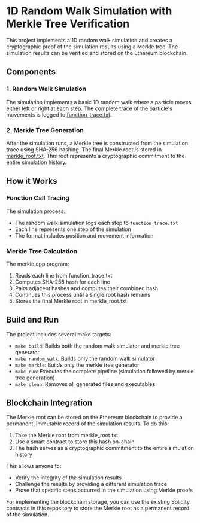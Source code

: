 # 1D Random Walk Simulation with Merkle Tree Verification

This project implements a 1D random walk simulation and creates a cryptographic proof of the simulation results using a Merkle tree. The simulation results can be verified and stored on the Ethereum blockchain.

## Components

### 1. Random Walk Simulation

The simulation implements a basic 1D random walk where a particle moves either left or right at each step. The complete trace of the particle's movements is logged to [function_trace.txt](function_trace.txt).

### 2. Merkle Tree Generation

After the simulation runs, a Merkle tree is constructed from the simulation trace using SHA-256 hashing. The final Merkle root is stored in [merkle_root.txt](merkle_root.txt). This root represents a cryptographic commitment to the entire simulation history.

## How it Works

### Function Call Tracing

The simulation process:

- The random walk simulation logs each step to `function_trace.txt`
- Each line represents one step of the simulation
- The format includes position and movement information

### Merkle Tree Calculation

The merkle.cpp program:

1. Reads each line from function_trace.txt
2. Computes SHA-256 hash for each line
3. Pairs adjacent hashes and computes their combined hash
4. Continues this process until a single root hash remains
5. Stores the final Merkle root in merkle_root.txt

## Build and Run

The project includes several make targets:

- `make build`: Builds both the random walk simulator and merkle tree generator
- `make random_walk`: Builds only the random walk simulator
- `make merkle`: Builds only the merkle tree generator
- `make run`: Executes the complete pipeline (simulation followed by merkle tree generation)
- `make clean`: Removes all generated files and executables

## Blockchain Integration

The Merkle root can be stored on the Ethereum blockchain to provide a permanent, immutable record of the simulation results. To do this:

1. Take the Merkle root from merkle_root.txt
2. Use a smart contract to store this hash on-chain
3. The hash serves as a cryptographic commitment to the entire simulation history

This allows anyone to:

- Verify the integrity of the simulation results
- Challenge the results by providing a different simulation trace
- Prove that specific steps occurred in the simulation using Merkle proofs

For implementing the blockchain storage, you can use the existing Solidity contracts in this repository to store the Merkle root as a permanent record of the simulation.
